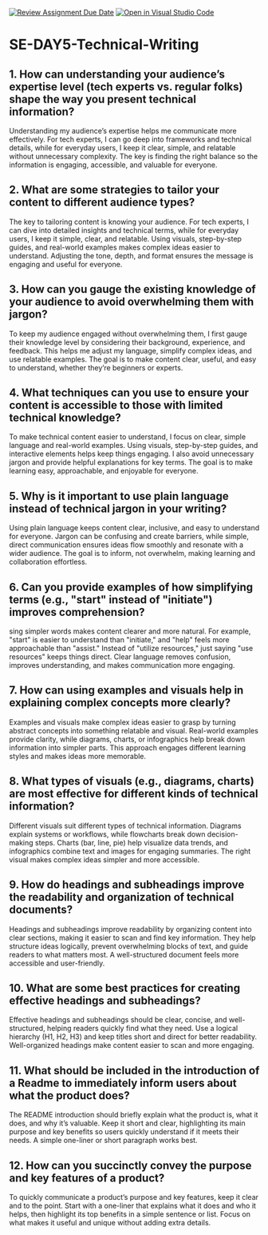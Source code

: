 [![Review Assignment Due Date](https://classroom.github.com/assets/deadline-readme-button-22041afd0340ce965d47ae6ef1cefeee28c7c493a6346c4f15d667ab976d596c.svg)](https://classroom.github.com/a/zsAR-pyY)
[![Open in Visual Studio Code](https://classroom.github.com/assets/open-in-vscode-2e0aaae1b6195c2367325f4f02e2d04e9abb55f0b24a779b69b11b9e10269abc.svg)](https://classroom.github.com/online_ide?assignment_repo_id=18558993&assignment_repo_type=AssignmentRepo)
# SE-DAY5-Technical-Writing
## 1. How can understanding your audience’s expertise level (tech experts vs. regular folks) shape the way you present technical information?
  Understanding my audience’s expertise helps me communicate more effectively. For tech experts, I can go deep into frameworks and technical details, while for everyday users, I keep it clear, simple, and relatable without unnecessary complexity. The key is finding the right balance so the information is engaging, accessible, and valuable for everyone.
  

## 2. What are some strategies to tailor your content to different audience types?
  The key to tailoring content is knowing your audience. For tech experts, I can dive into detailed insights and technical terms, while for everyday users, I keep it simple, clear, and relatable. Using visuals, step-by-step guides, and real-world examples makes complex ideas easier to understand. Adjusting the tone, depth, and format ensures the message is engaging and useful for everyone.
  

## 3. How can you gauge the existing knowledge of your audience to avoid overwhelming them with jargon?
  To keep my audience engaged without overwhelming them, I first gauge their knowledge level by considering their background, experience, and feedback. This helps me adjust my language, simplify complex ideas, and use relatable examples. The goal is to make content clear, useful, and easy to understand, whether they’re beginners or experts.

  
## 4. What techniques can you use to ensure your content is accessible to those with limited technical knowledge?
  To make technical content easier to understand, I focus on clear, simple language and real-world examples. Using visuals, step-by-step guides, and interactive elements helps keep things engaging. I also avoid unnecessary jargon and provide helpful explanations for key terms. The goal is to make learning easy, approachable, and enjoyable for everyone. 

  
## 5. Why is it important to use plain language instead of technical jargon in your writing?
  Using plain language keeps content clear, inclusive, and easy to understand for everyone. Jargon can be confusing and create barriers, while simple, direct communication ensures ideas flow smoothly and resonate with a wider audience. The goal is to inform, not overwhelm, making learning and collaboration effortless.

  
## 6. Can you provide examples of how simplifying terms (e.g., "start" instead of "initiate") improves comprehension?
  sing simpler words makes content clearer and more natural. For example, "start" is easier to understand than "initiate," and "help" feels more approachable than "assist." Instead of "utilize resources," just saying "use resources" keeps things direct. Clear language removes confusion, improves understanding, and makes communication more engaging.
  

## 7. How can using examples and visuals help in explaining complex concepts more clearly?
  Examples and visuals make complex ideas easier to grasp by turning abstract concepts into something relatable and visual. Real-world examples provide clarity, while diagrams, charts, or infographics help break down information into simpler parts. This approach engages different learning styles and makes ideas more memorable.

  
## 8. What types of visuals (e.g., diagrams, charts) are most effective for different kinds of technical information?
  Different visuals suit different types of technical information. Diagrams explain systems or workflows, while flowcharts break down decision-making steps. Charts (bar, line, pie) help visualize data trends, and infographics combine text and images for engaging summaries. The right visual makes complex ideas simpler and more accessible. 

  
## 9. How do headings and subheadings improve the readability and organization of technical documents?
  Headings and subheadings improve readability by organizing content into clear sections, making it easier to scan and find key information. They help structure ideas logically, prevent overwhelming blocks of text, and guide readers to what matters most. A well-structured document feels more accessible and user-friendly. 

  
## 10. What are some best practices for creating effective headings and subheadings?
  Effective headings and subheadings should be clear, concise, and well-structured, helping readers quickly find what they need. Use a logical hierarchy (H1, H2, H3) and keep titles short and direct for better readability. Well-organized headings make content easier to scan and more engaging. 

  
## 11. What should be included in the introduction of a Readme to immediately inform users about what the product does?
  The README introduction should briefly explain what the product is, what it does, and why it’s valuable. Keep it short and clear, highlighting its main purpose and key benefits so users quickly understand if it meets their needs. A simple one-liner or short paragraph works best.

  
## 12. How can you succinctly convey the purpose and key features of a product?
  To quickly communicate a product’s purpose and key features, keep it clear and to the point. Start with a one-liner that explains what it does and who it helps, then highlight its top benefits in a simple sentence or list. Focus on what makes it useful and unique without adding extra details. 

  
